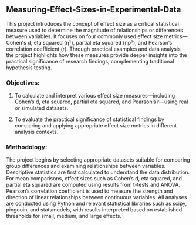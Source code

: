 ## Measuring-Effect-Sizes-in-Experimental-Data


This project introduces the concept of effect size as a critical statistical measure used to determine the magnitude of relationships or differences between variables. It focuses on four commonly used effect size metrics—Cohen's d, eta squared (η²), partial eta squared (ηp²), and Pearson’s correlation coefficient (r). Through practical examples and data analysis, the project highlights how these measures provide deeper insights into the practical significance of research findings, complementing traditional hypothesis testing.

### Objectives:

1. To calculate and interpret various effect size measures—including Cohen’s d, eta squared, partial eta squared, and Pearson’s r—using real or simulated datasets.


2. To evaluate the practical significance of statistical findings by comparing and applying appropriate effect size metrics in different analysis contexts.

### Methodology:


The project begins by selecting appropriate datasets suitable for comparing group differences and examining relationships between variables. Descriptive statistics are first calculated to understand the data distribution. For mean comparisons, effect sizes such as Cohen’s d, eta squared, and partial eta squared are computed using results from t-tests and ANOVA. Pearson’s correlation coefficient is used to measure the strength and direction of linear relationships between continuous variables. All analyses are conducted using Python and relevant statistical libraries such as scipy, pingouin, and statsmodels, with results interpreted based on established thresholds for small, medium, and large effects.




